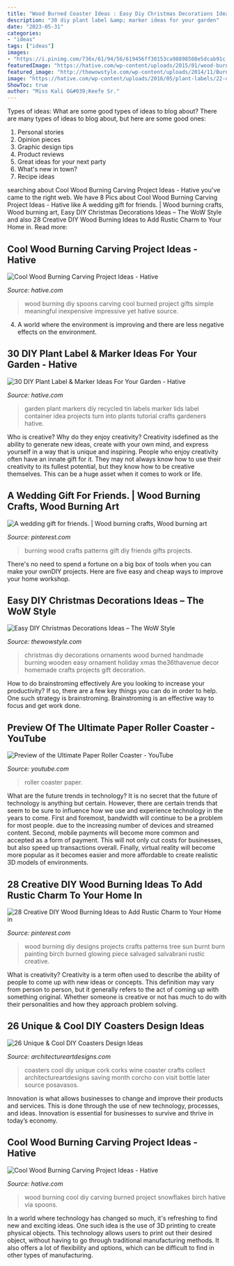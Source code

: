 ```yaml
---
title: "Wood Burned Coaster Ideas : Easy Diy Christmas Decorations Ideas – The Wow Style"
description: "30 diy plant label &amp; marker ideas for your garden"
date: "2023-05-31"
categories:
- "ideas"
tags: ["ideas"]
images:
- "https://i.pinimg.com/736x/61/94/56/619456ff30153ca98898508e5dcab91c.jpg"
featuredImage: "https://hative.com/wp-content/uploads/2015/01/wood-burning/5-wood-burning.jpg"
featured_image: "http://thewowstyle.com/wp-content/uploads/2014/11/Burned-Wood-Christmas-Ornaments.jpg"
image: "https://hative.com/wp-content/uploads/2016/05/plant-labels/22-diy-plant-label-ideas.jpg"
ShowToc: true
author: "Miss Kali O&#039;Keefe Sr."
---
```



Types of ideas: What are some good types of ideas to blog about?
There are many types of ideas to blog about, but here are some good ones:
1. Personal stories 
2. Opinion pieces 
3. Graphic design tips 
4. Product reviews 
5. Great ideas for your next party 
6. What's new in town? 
7. Recipe ideas 

	

		
searching about Cool Wood Burning Carving Project Ideas - Hative you've came to the right web. We have 8 Pics about Cool Wood Burning Carving Project Ideas - Hative like A wedding gift for friends. | Wood burning crafts, Wood burning art, Easy DIY Christmas Decorations Ideas – The WoW Style and also 28 Creative DIY Wood Burning Ideas to Add Rustic Charm to Your Home in. Read more:
		
    
## Cool Wood Burning Carving Project Ideas - Hative

<img loading=lazy src="https://hative.com/wp-content/uploads/2015/01/wood-burning/5-wood-burning.jpg" onerror="this.onerror=null;this.src='https://tse2.mm.bing.net/th?id=OIP.VJZyysMGDxjXowGEXuUvSQHaK3&amp;pid=15.1';" alt="Cool Wood Burning Carving Project Ideas - Hative">

_Source: hative.com_

>wood burning diy spoons carving cool burned project gifts simple meaningful inexpensive impressive yet hative source. 

	

4. A world where the environment is improving and there are less negative effects on the environment. 

    
## 30 DIY Plant Label &amp; Marker Ideas For Your Garden - Hative

<img loading=lazy src="https://hative.com/wp-content/uploads/2016/05/plant-labels/22-diy-plant-label-ideas.jpg" onerror="this.onerror=null;this.src='https://tse3.mm.bing.net/th?id=OIP.x3FAG2aF8ZXCD_StWnb-PQHaLd&amp;pid=15.1';" alt="30 DIY Plant Label &amp; Marker Ideas For Your Garden - Hative">

_Source: hative.com_

>garden plant markers diy recycled tin labels marker lids label container idea projects turn into plants tutorial crafts gardeners hative. 

	

Who is creative? Why do they enjoy creativity?
Creativity isdefined as the ability to generate new ideas, create with your own mind, and express yourself in a way that is unique and inspiring. People who enjoy creativity often have an innate gift for it. They may not always know how to use their creativity to its fullest potential, but they know how to be creative themselves. This can be a huge asset when it comes to work or life.

    
## A Wedding Gift For Friends. | Wood Burning Crafts, Wood Burning Art

<img loading=lazy src="https://i.pinimg.com/736x/65/ed/47/65ed4778c270dcf86f05b7dd83a8a007--gifts-for-friends-wedding-gifts.jpg" onerror="this.onerror=null;this.src='https://tse1.mm.bing.net/th?id=OIP.4e2GK6uPvpYHe6uUdk0i7wHaJ3&amp;pid=15.1';" alt="A wedding gift for friends. | Wood burning crafts, Wood burning art">

_Source: pinterest.com_

>burning wood crafts patterns gift diy friends gifts projects. 

	

There's no need to spend a fortune on a big box of tools when you can make your ownDIY projects. Here are five easy and cheap ways to improve your home workshop.

    
## Easy DIY Christmas Decorations Ideas – The WoW Style

<img loading=lazy src="http://thewowstyle.com/wp-content/uploads/2014/11/Burned-Wood-Christmas-Ornaments.jpg" onerror="this.onerror=null;this.src='https://tse3.mm.bing.net/th?id=OIP.AJNOySQHcwwvtH7sJ3AupAHaLK&amp;pid=15.1';" alt="Easy DIY Christmas Decorations Ideas – The WoW Style">

_Source: thewowstyle.com_

>christmas diy decorations ornaments wood burned handmade burning wooden easy ornament holiday xmas the36thavenue decor homemade crafts projects gift decoration. 

	

How to do brainstroming effectively
Are you looking to increase your productivity? If so, there are a few key things you can do in order to help. One such strategy is brainstroming. Brainstroming is an effective way to focus and get work done.

    
## Preview Of The Ultimate Paper Roller Coaster - YouTube

<img loading=lazy src="https://i.ytimg.com/vi/skWrYDWBUAw/maxresdefault.jpg" onerror="this.onerror=null;this.src='https://tse1.mm.bing.net/th?id=OIP.9BGqW2zQeoRDkc0pSWlxFQHaEK&amp;pid=15.1';" alt="Preview of the Ultimate Paper Roller Coaster - YouTube">

_Source: youtube.com_

>roller coaster paper. 

	

What are the future trends in technology?
It is no secret that the future of technology is anything but certain. However, there are certain trends that seem to be sure to influence how we use and experience technology in the years to come. 
First and foremost, bandwidth will continue to be a problem for most people. due to the increasing number of devices and streamed content. Second, mobile payments will become more common and accepted as a form of payment. This will not only cut costs for businesses, but also speed up transactions overall. Finally, virtual reality will become more popular as it becomes easier and more affordable to create realistic 3D models of environments.

    
## 28 Creative DIY Wood Burning Ideas To Add Rustic Charm To Your Home In

<img loading=lazy src="https://i.pinimg.com/736x/61/94/56/619456ff30153ca98898508e5dcab91c.jpg" onerror="this.onerror=null;this.src='https://tse2.mm.bing.net/th?id=OIP.YtTAx6vJXKhPZAHOOO6QTAHaLH&amp;pid=15.1';" alt="28 Creative DIY Wood Burning Ideas to Add Rustic Charm to Your Home in">

_Source: pinterest.com_

>wood burning diy designs projects crafts patterns tree sun burnt burn painting birch burned glowing piece salvaged salvabrani rustic creative. 

	

What is creativity?
Creativity is a term often used to describe the ability of people to come up with new ideas or concepts. This definition may vary from person to person, but it generally refers to the act of coming up with something original. Whether someone is creative or not has much to do with their personalities and how they approach problem solving.

    
## 26 Unique &amp; Cool DIY Coasters Design Ideas

<img loading=lazy src="https://www.architectureartdesigns.com/wp-content/uploads/2014/02/138.jpg" onerror="this.onerror=null;this.src='https://tse4.mm.bing.net/th?id=OIP.R8zgWVc_jcY1A6PGgQxRpwHaH8&amp;pid=15.1';" alt="26 Unique &amp; Cool DIY Coasters Design Ideas">

_Source: architectureartdesigns.com_

>coasters cool diy unique cork corks wine coaster crafts collect architectureartdesigns saving month corcho con visit bottle later source posavasos. 

	

Innovation is what allows businesses to change and improve their products and services. This is done through the use of new technology, processes, and ideas. Innovation is essential for businesses to survive and thrive in today’s economy.

    
## Cool Wood Burning Carving Project Ideas - Hative

<img loading=lazy src="https://hative.com/wp-content/uploads/2015/01/wood-burning/5-1-wood-burning.jpg" onerror="this.onerror=null;this.src='https://tse2.mm.bing.net/th?id=OIP.PyawwKGoRkwVm1pchvGliQHaOy&amp;pid=15.1';" alt="Cool Wood Burning Carving Project Ideas - Hative">

_Source: hative.com_

>wood burning cool diy carving burned project snowflakes birch hative via spoons. 

	

In a world where technology has changed so much, it's refreshing to find new and exciting ideas. One such idea is the use of 3D printing to create physical objects. This technology allows users to print out their desired object, without having to go through traditional manufacturing methods. It also offers a lot of flexibility and options, which can be difficult to find in other types of manufacturing.

